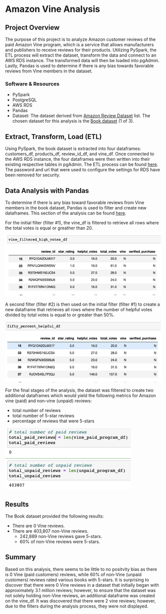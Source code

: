 # Amazon Vine Analysis

## Project Overview
The purpose of this project is to analyze Amazon customer reviews of the paid Amazon Vine program, which is a service that allows manufacturers and publishers to receive reviews for their products. Utilizing PySpark, the ETL process will extract the dataset, transform the data and connect to an AWS RDS instance.  The transformed data will then be loaded into pgAdmin.  Lastly, Pandas is used to determine if there is any bias towards favorable reviews from Vine members in the dataset.  

### Software & Resources
-	PySpark
-	PostgreSQL
-	AWS RDS
-	Pandas
-	Dataset: The dataset derived from 
[Amazon Review Dataset](https://s3.amazonaws.com/amazon-reviews-pds/tsv/index.txt) list. The chosen dataset for this analysis is the [Book dataset](https://s3.amazonaws.com/amazon-reviews-pds/tsv/amazon_reviews_us_Books_v1_02.tsv.gz!) (1 of 3).

## Extract, Transform, Load (ETL)
Using PySpark, the book dataset is extracted into four dataframes: customers_df, products_df, review_id_df, and vine_df. Once connected to the AWS RDS instance, the four dataframes were then written into their existing respective tables in pgAdmin. The ETL process can be found [here](https://github.com/retroxsky06/Amazon_Vine_Analysis/blob/main/Amazon_Reviews_ETL.ipynb). The password and url that were used to configure the settings for RDS have been removed for security.

## Data Analysis with Pandas
To determine if there is any bias toward favorable reviews from Vine members in the book dataset, Pandas is used to filter and create new dataframes.  This section of the analysis can be found [here](https://github.com/retroxsky06/Amazon_Vine_Analysis/blob/main/Vine_Review_Analysis.ipynb).  

For the initial filter (filter #1), the vine_df is filtered to retrieve all rows where the total votes is equal or greather than 20.

![fig1](https://github.com/retroxsky06/Amazon_Vine_Analysis/blob/main/images/filtered_df.png)

A second filter (filter #2) is then used on the initial filter (filter #1) to create a new dataframe that retrieves all rows where
the number of helpful votes divided by total votes is equal to or greater than 50%.

![fig2](https://github.com/retroxsky06/Amazon_Vine_Analysis/blob/main/images/fifty_percent_helpful_df.png)

For the final stages of the analysis, the dataset was filtered to create two additional dataframes which would yield the following metrics for Amazon vine (paid) and non-vine (unpaid) reviews:
- total number of reviews
- total number of 5-star reviews
- percentage of reviews that were 5-stars

![fig3](https://github.com/retroxsky06/Amazon_Vine_Analysis/blob/main/images/totals_reviews.png)

## Results
The Book dataset provided the following results:
- There are 0 Vine reviews.
- There are 403,807 non-Vine reviews.
  - 242,889 non-Vine reviews gave 5-stars.
  - 60% of non-Vine reviews were 5-stars.


## Summary
Based on this analysis, there seems to be little to no positvity bias as there is 0 Vine (paid customers) reviews, while 60% of non-Vine (unpaid customers) reviews rated various books with 5-stars. It is surprising to discover that there were 0 Vine reviews in a dataset that initially began with approximately 3.1 million reviews; however, to ensure that the dataset was not solely holding non-Vine reviews, an additional dataframe was created on the vine_df.  It was discovered that there were 2 vine reviews; however, due to the filters during the analysis process, they were not displayed.  

